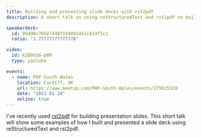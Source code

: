 ```yaml
---
title: Building and presenting slide decks with rst2pdf
description: A short talk on using reStructuredText and rst2pdf to build presentation slides, built with rst2pdf.

speakerdeck:
  id: 80498c7b5e7448f194091461cb14f1c1
  ratio: "1.77777777777778"

video:
  id: KZ89tGG-p6M
  type: youtube

events:
  - name: PHP South Wales
    location: Cardiff, UK
    url: https://www.meetup.com/PHP-South-Wales/events/275625320
    date: "2021-01-28"
    online: true
---
```


I've recently used [rst2pdf](https://rst2pdf.org) for building presentation slides. This short talk will show some examples of how I built and presented a slide deck using reStructuredText and rst2pdf.
